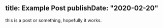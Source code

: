 title: Example Post
publishDate: "2020-02-20"
---

this is a post or something, hopefully it works.
